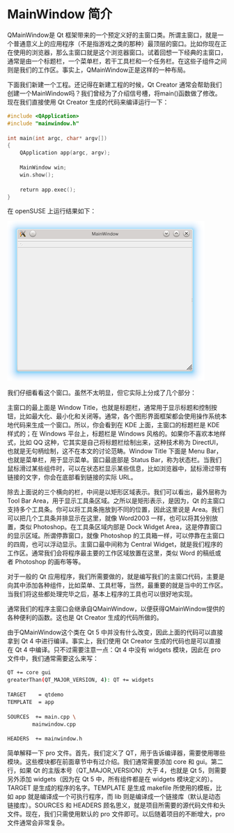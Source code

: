 # MainWindow 简介
QMainWindow是 Qt 框架带来的一个预定义好的主窗口类。所谓主窗口，就是一个普通意义上的应用程序（不是指游戏之类的那种）最顶层的窗口。比如你现在正在使用的浏览器，那么主窗口就是这个浏览器窗口。试着回想一下经典的主窗口，通常是由一个标题栏，一个菜单栏，若干工具栏和一个任务栏。在这些子组件之间则是我们的工作区。事实上，QMainWindow正是这样的一种布局。

下面我们新建一个工程。还记得在新建工程的时候，Qt Creator 通常会帮助我们创建一个MainWindow吗？我们曾经为了介绍信号槽，将main()函数做了修改。现在我们直接使用 Qt Creator 生成的代码来编译运行一下：
```c++
#include <QApplication>
#include "mainwindow.h"
 
int main(int argc, char* argv[])
{
    QApplication app(argc, argv);
 
    MainWindow win;
    win.show();
 
    return app.exec();
}
```
在 openSUSE 上运行结果如下：

![](RES/mainwindow1.jpg)

我们仔细看看这个窗口。虽然不太明显，但它实际上分成了几个部分：

主窗口的最上面是 Window Title，也就是标题栏，通常用于显示标题和控制按钮，比如最大化、最小化和关闭等。通常，各个图形界面框架都会使用操作系统本地代码来生成一个窗口。所以，你会看到在 KDE 上面，主窗口的标题栏是 KDE 样式的；在 Windows 平台上，标题栏是 Windows 风格的。如果你不喜欢本地样式，比如 QQ 这种，它其实是自己将标题栏绘制出来，这种技术称为 DirectUI，也就是无句柄绘制，这不在本文的讨论范畴。Window Title 下面是 Menu Bar，也就是菜单栏，用于显示菜单。窗口最底部是 Status Bar，称为状态栏。当我们鼠标滑过某些组件时，可以在状态栏显示某些信息，比如浏览器中，鼠标滑过带有链接的文字，你会在底部看到链接的实际 URL。

除去上面说的三个横向的栏，中间是以矩形区域表示。我们可以看出，最外层称为 Tool Bar Area，用于显示工具条区域。之所以是矩形表示，是因为，Qt 的主窗口支持多个工具条。你可以将工具条拖放到不同的位置，因此这里说是 Area。我们可以把几个工具条并排显示在这里，就像 Word2003 一样，也可以将其分别放置，类似 Photoshop。在工具条区域内部是 Dock Widget Area，这是停靠窗口的显示区域。所谓停靠窗口，就像 Photoshop 的工具箱一样，可以停靠在主窗口的四周，也可以浮动显示。主窗口最中间称为 Central Widget，就是我们程序的工作区。通常我们会将程序最主要的工作区域放置在这里，类似 Word 的稿纸或者 Photoshop 的画布等等。

对于一般的 Qt 应用程序，我们所需要做的，就是编写我们的主窗口代码，主要是向其中添加各种组件，比如菜单、工具栏等，当然，最重要的就是当中的工作区。当我们将这些都处理完毕之后，基本上程序的工具也可以很好地实现。

通常我们的程序主窗口会继承自QMainWindow，以便获得QMainWindow提供的各种便利的函数。这也是 Qt Creator 生成的代码所做的。

由于QMainWindow这个类在 Qt 5 中并没有什么改变，因此上面的代码可以直接拿到 Qt 4 中进行编译。事实上，我们使用 Qt Creator 生成的代码也是可以直接在 Qt 4 中编译。只不过需要注意一点：Qt 4 中没有 widgets 模块，因此在 pro 文件中，我们通常需要这么来写：
```sh
QT += core gui
greaterThan(QT_MAJOR_VERSION, 4): QT += widgets
 
TARGET    = qtdemo
TEMPLATE  = app
 
SOURCES  += main.cpp \
        mainwindow.cpp
 
HEADERS  += mainwindow.h
```
简单解释一下 pro 文件。首先，我们定义了 QT，用于告诉编译器，需要使用哪些模块。这些模块都在前面章节中有过介绍。我们通常需要添加 core 和 gui。第二行，如果 Qt 的主版本号（QT_MAJOR_VERSION）大于 4，也就是 Qt 5，则需要另外添加 widgets（因为在 Qt 5 中，所有组件都是在 widgets 模块定义的）。TARGET 是生成的程序的名字。TEMPLATE 是生成 makefile 所使用的模板，比如 app 就是编译成一个可执行程序，而 lib 则是编译成一个链接库（默认是动态链接库）。SOURCES 和 HEADERS 顾名思义，就是项目所需要的源代码文件和头文件。现在，我们只需使用默认的 pro 文件即可。以后随着项目的不断增大，pro 文件通常会非常复杂。

